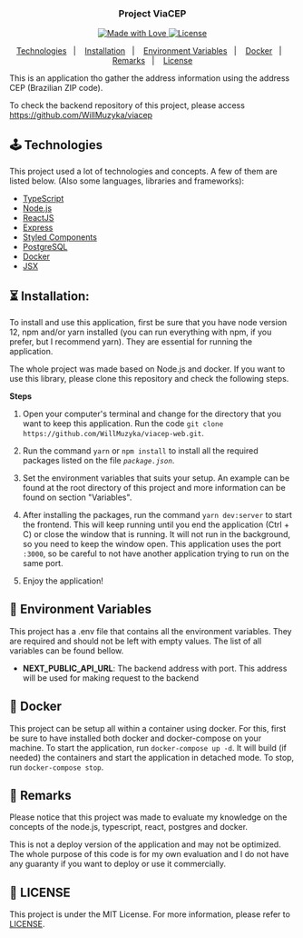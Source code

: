 <h3  align="center">
Project ViaCEP
</h3>

<p  align="center">
<a  href="https://github.com/WillMuzyka">
<img  alt="Made with Love"  src="https://img.shields.io/badge/made%20with-love-%2304D361">
</a>
<a  href="LICENSE">
<img  alt="License"  src="https://img.shields.io/badge/license-MIT-%2304D361">
</a>
</p>

<p  align="center">
<a  href="#joystick-technologies">Technologies</a>&nbsp;&nbsp;&nbsp;|&nbsp;&nbsp;&nbsp;
<a  href="#hourglass_flowing_sand-installation">Installation</a>&nbsp;&nbsp;&nbsp;|&nbsp;&nbsp;&nbsp;
<a  href="#book-environment-variables">Environment Variables</a>&nbsp;&nbsp;&nbsp;|&nbsp;&nbsp;&nbsp;
<a  href="#whale2-docker">Docker</a>&nbsp;&nbsp;&nbsp;|&nbsp;&nbsp;&nbsp;
<a  href="#cop-remarks">Remarks</a>&nbsp;&nbsp;&nbsp;|&nbsp;&nbsp;&nbsp;
<a  href="#memo-license">License</a>
</p>

This is an application tho gather the address information using the address CEP (Brazilian ZIP code).

To check the backend repository of this project, please access https://github.com/WillMuzyka/viacep

## :joystick: Technologies

This project used a lot of technologies and concepts. A few of them are listed below.
(Also some languages, libraries and frameworks):

* [TypeScript](https://www.typescriptlang.org/)
* [Node.js](https://nodejs.org/)
* [ReactJS](https://reactjs.org/)
* [Express](https://expressjs.com/)
* [Styled Components](https://styled-components.com/)
* [PostgreSQL](https://www.postgresql.org/)
* [Docker](https://www.docker.com/)
* [JSX](https://reactjs.org/docs/introducing-jsx.html)

## :hourglass_flowing_sand: Installation:

To install and use this application, first be sure that you have node version 12, npm and/or yarn installed (you can run everything with npm, if you prefer, but I recommend yarn). They are essential for running the application.

The whole project was made based on Node.js and docker. If you want to use this library, please clone this repository and check the following steps.

**Steps**

1. Open your computer's terminal and change for the directory that you want to keep this application. Run the code `git clone https://github.com/WillMuzyka/viacep-web.git`.

2. Run the command `yarn` or `npm install` to install all the required packages listed on the file *`package.json`*.

3. Set the environment variables that suits your setup. An example can be found at the root directory of this project and more information can be found on section "Variables".

4. After installing the packages, run the command `yarn dev:server` to start the frontend. This will keep running until you end the application (Ctrl + C) or close the window that is running. It will not run in the background, so you need to keep the window open. This application uses the port `:3000`, so be careful to not have another application trying to run on the same port.

5. Enjoy the application!


## :book: Environment Variables

This project has a .env file that contains all the environment variables. They are required and should not be left with empty values. The list of all variables can be found bellow.

* **NEXT_PUBLIC_API_URL**: The backend address with port. This address will be used for making request to the backend

## :whale2: Docker

This project can be setup all within a container using docker. For this, first be sure to have installed both docker and docker-compose on your machine.
To start the application, run `docker-compose up -d`. It will build (if needed) the containers and start the application in detached mode.
To stop, run `docker-compose stop`.

## :cop: Remarks

Please notice that this project was made to evaluate my knowledge on the concepts of the node.js, typescript, react, postgres and docker.

This is not a deploy version of the application and may not be optimized. The whole purpose of this code is for my own evaluation and I do not have any guaranty if you want to deploy or use it commercially.

## :memo: LICENSE

This project is under the MIT License. For more information, please refer to [LICENSE](LICENSE).
